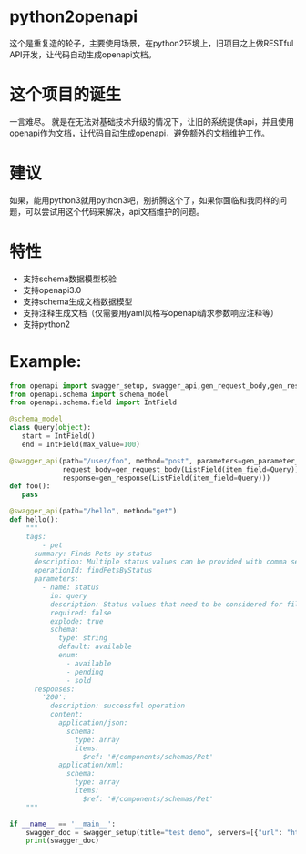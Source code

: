 # python2openapi
这个是重复造的轮子，主要使用场景，在python2环境上，旧项目之上做RESTful API开发，让代码自动生成openapi文档。

# 这个项目的诞生
一言难尽。 就是在无法对基础技术升级的情况下，让旧的系统提供api，并且使用openapi作为文档，让代码自动生成openapi，避免额外的文档维护工作。

# 建议
如果，能用python3就用python3吧，别折腾这个了，如果你面临和我同样的问题，可以尝试用这个代码来解决，api文档维护的问题。

# 特性
- 支持schema数据模型校验
- 支持openapi3.0
- 支持schema生成文档数据模型
- 支持注释生成文档（仅需要用yaml风格写openapi请求参数响应注释等）
- 支持python2

# Example:

```python
from openapi import swagger_setup, swagger_api,gen_request_body,gen_response,gen_parameter_doc
from openapi.schema import schema_model
from openapi.schema.field import IntField

@schema_model
class Query(object):
   start = IntField()
   end = IntField(max_value=100)

@swagger_api(path="/user/foo", method="post", parameters=gen_parameter_doc(Query, "query"), 
             request_body=gen_request_body(ListField(item_field=Query)),
             response=gen_response(ListField(item_field=Query)))
def foo():
   pass

@swagger_api(path="/hello", method="get")
def hello():
    """
    tags:
        - pet
      summary: Finds Pets by status
      description: Multiple status values can be provided with comma separated strings
      operationId: findPetsByStatus
      parameters:
        - name: status
          in: query
          description: Status values that need to be considered for filter
          required: false
          explode: true
          schema:
            type: string
            default: available
            enum:
              - available
              - pending
              - sold
      responses:
        '200':
          description: successful operation
          content:
            application/json:
              schema:
                type: array
                items:
                  $ref: '#/components/schemas/Pet'
            application/xml:
              schema:
                type: array
                items:
                  $ref: '#/components/schemas/Pet'
    """

if __name__ == '__main__':
    swagger_doc = swagger_setup(title="test demo", servers=[{"url": "http://localhost:3000"}], version="1.0.0")
    print(swagger_doc)
```